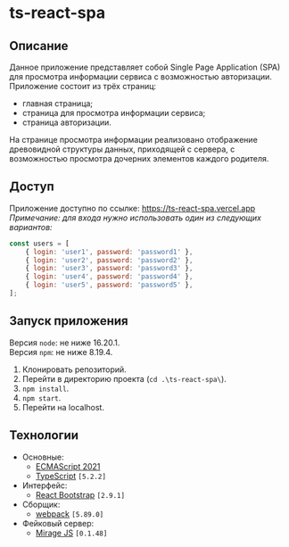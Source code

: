 # ts-react-spa
## Описание
Данное приложение представляет собой Single Page Application (SPA) для просмотра информации сервиса с возможностью авторизации.
Приложение состоит из трёх страниц:
- главная страница;
- страница для просмотра информации сервиса;
- страница авторизации.

На странице просмотра информации реализовано отображение древовидной структуры данных, приходящей с сервера,
с возможностью просмотра дочерних элементов каждого родителя.

## Доступ
Приложение доступно по ссылке: https://ts-react-spa.vercel.app  
*Примечание: для входа нужно использовать один из следующих вариантов:*
```js
const users = [
    { login: 'user1', password: 'password1' },
    { login: 'user2', password: 'password2' },
    { login: 'user3', password: 'password3' },
    { login: 'user4', password: 'password4' },
    { login: 'user5', password: 'password5' },
];
```

## Запуск приложения
Версия `node`: не ниже 16.20.1.  
Версия `npm`: не ниже 8.19.4.
1. Клонировать репозиторий.
2. Перейти в директорию проекта (`cd .\ts-react-spa\`).
3. `npm install`.
4. `npm start`.
5. Перейти на localhost.

## Технологии
- Основные:
    - [ECMAScript 2021](https://www.w3schools.com/js/js_2021.asp)
    - [TypeScript](https://www.typescriptlang.org/) `[5.2.2]`
- Интерфейс:
    - [React Bootstrap](https://react-bootstrap.netlify.app/) `[2.9.1]`
- Сборщик:
    - [webpack](https://webpack.js.org/) `[5.89.0]`
- Фейковый сервер:
    - [Mirage JS](https://miragejs.com/) `[0.1.48]`
